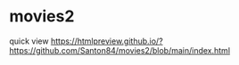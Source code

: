# movies2

quick view
https://htmlpreview.github.io/?https://github.com/Santon84/movies2/blob/main/index.html